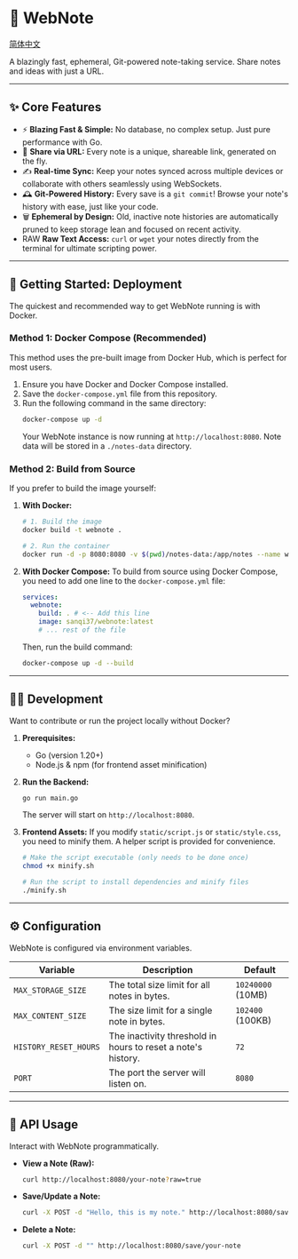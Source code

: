 # 📝 WebNote

[简体中文](README_zh.md)

A blazingly fast, ephemeral, Git-powered note-taking service. Share notes and ideas with just a URL.

---

## ✨ Core Features

-   ⚡️ **Blazing Fast & Simple:** No database, no complex setup. Just pure performance with Go.
-   🔗 **Share via URL:** Every note is a unique, shareable link, generated on the fly.
-   ✍️ **Real-time Sync:** Keep your notes synced across multiple devices or collaborate with others seamlessly using WebSockets.
-   🕰️ **Git-Powered History:** Every save is a `git commit`! Browse your note's history with ease, just like your code.
-   🗑️ **Ephemeral by Design:** Old, inactive note histories are automatically pruned to keep storage lean and focused on recent activity.
-    RAW **Raw Text Access:** `curl` or `wget` your notes directly from the terminal for ultimate scripting power.

---

## 🚀 Getting Started: Deployment

The quickest and recommended way to get WebNote running is with Docker.

### Method 1: Docker Compose (Recommended)

This method uses the pre-built image from Docker Hub, which is perfect for most users.

1.  Ensure you have Docker and Docker Compose installed.
2.  Save the `docker-compose.yml` file from this repository.
3.  Run the following command in the same directory:
    ```bash
    docker-compose up -d
    ```
    Your WebNote instance is now running at `http://localhost:8080`. Note data will be stored in a `./notes-data` directory.

### Method 2: Build from Source

If you prefer to build the image yourself:

1.  **With Docker:**
    ```bash
    # 1. Build the image
    docker build -t webnote .

    # 2. Run the container
    docker run -d -p 8080:8080 -v $(pwd)/notes-data:/app/notes --name webnote_app webnote
    ```

2.  **With Docker Compose:**
    To build from source using Docker Compose, you need to add one line to the `docker-compose.yml` file:
    ```yaml
    services:
      webnote:
        build: . # <-- Add this line
        image: sanqi37/webnote:latest
        # ... rest of the file
    ```
    Then, run the build command:
    ```bash
    docker-compose up -d --build
    ```

---

## 👩‍💻 Development

Want to contribute or run the project locally without Docker?

1.  **Prerequisites:**
    -   Go (version 1.20+)
    -   Node.js & npm (for frontend asset minification)

2.  **Run the Backend:**
    ```bash
    go run main.go
    ```
    The server will start on `http://localhost:8080`.

3.  **Frontend Assets:**
    If you modify `static/script.js` or `static/style.css`, you need to minify them. A helper script is provided for convenience.
    ```bash
    # Make the script executable (only needs to be done once)
    chmod +x minify.sh

    # Run the script to install dependencies and minify files
    ./minify.sh
    ```

---

## ⚙️ Configuration

WebNote is configured via environment variables.

| Variable              | Description                                                  | Default        |
| --------------------- | ------------------------------------------------------------ | -------------- |
| `MAX_STORAGE_SIZE`    | The total size limit for all notes in bytes.                 | `10240000` (10MB) |
| `MAX_CONTENT_SIZE`    | The size limit for a single note in bytes.                   | `102400` (100KB) |
| `HISTORY_RESET_HOURS` | The inactivity threshold in hours to reset a note's history. | `72`           |
| `PORT`                | The port the server will listen on.                          | `8080`         |

---

## 🔌 API Usage

Interact with WebNote programmatically.

-   **View a Note (Raw):**
    ```bash
    curl http://localhost:8080/your-note?raw=true
    ```
-   **Save/Update a Note:**
    ```bash
    curl -X POST -d "Hello, this is my note." http://localhost:8080/save/your-note
    ```
-   **Delete a Note:**
    ```bash
    curl -X POST -d "" http://localhost:8080/save/your-note
